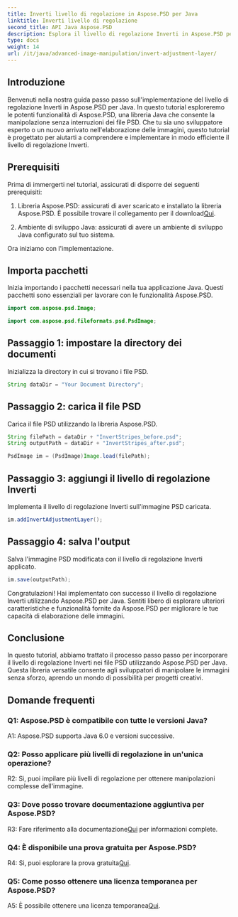 ```yaml
---
title: Inverti livello di regolazione in Aspose.PSD per Java
linktitle: Inverti livello di regolazione
second_title: API Java Aspose.PSD
description: Esplora il livello di regolazione Inverti in Aspose.PSD per Java. Una potente libreria Java per la manipolazione perfetta dei file PSD.
type: docs
weight: 14
url: /it/java/advanced-image-manipulation/invert-adjustment-layer/
---
```

## Introduzione

Benvenuti nella nostra guida passo passo sull'implementazione del livello di regolazione Inverti in Aspose.PSD per Java. In questo tutorial esploreremo le potenti funzionalità di Aspose.PSD, una libreria Java che consente la manipolazione senza interruzioni dei file PSD. Che tu sia uno sviluppatore esperto o un nuovo arrivato nell'elaborazione delle immagini, questo tutorial è progettato per aiutarti a comprendere e implementare in modo efficiente il livello di regolazione Inverti.

## Prerequisiti

Prima di immergerti nel tutorial, assicurati di disporre dei seguenti prerequisiti:

1. Libreria Aspose.PSD: assicurati di aver scaricato e installato la libreria Aspose.PSD. È possibile trovare il collegamento per il download[Qui](https://releases.aspose.com/psd/java/).

2. Ambiente di sviluppo Java: assicurati di avere un ambiente di sviluppo Java configurato sul tuo sistema.

Ora iniziamo con l'implementazione.

## Importa pacchetti

Inizia importando i pacchetti necessari nella tua applicazione Java. Questi pacchetti sono essenziali per lavorare con le funzionalità Aspose.PSD.

```java
import com.aspose.psd.Image;

import com.aspose.psd.fileformats.psd.PsdImage;
```

## Passaggio 1: impostare la directory dei documenti

Inizializza la directory in cui si trovano i file PSD.

```java
String dataDir = "Your Document Directory";
```

## Passaggio 2: carica il file PSD

Carica il file PSD utilizzando la libreria Aspose.PSD.

```java
String filePath = dataDir + "InvertStripes_before.psd";
String outputPath = dataDir + "InvertStripes_after.psd";

PsdImage im = (PsdImage)Image.load(filePath);
```

## Passaggio 3: aggiungi il livello di regolazione Inverti

Implementa il livello di regolazione Inverti sull'immagine PSD caricata.

```java
im.addInvertAdjustmentLayer();
```

## Passaggio 4: salva l'output

Salva l'immagine PSD modificata con il livello di regolazione Inverti applicato.

```java
im.save(outputPath);
```

Congratulazioni! Hai implementato con successo il livello di regolazione Inverti utilizzando Aspose.PSD per Java. Sentiti libero di esplorare ulteriori caratteristiche e funzionalità fornite da Aspose.PSD per migliorare le tue capacità di elaborazione delle immagini.

## Conclusione

In questo tutorial, abbiamo trattato il processo passo passo per incorporare il livello di regolazione Inverti nei file PSD utilizzando Aspose.PSD per Java. Questa libreria versatile consente agli sviluppatori di manipolare le immagini senza sforzo, aprendo un mondo di possibilità per progetti creativi.

## Domande frequenti

### Q1: Aspose.PSD è compatibile con tutte le versioni Java?

A1: Aspose.PSD supporta Java 6.0 e versioni successive.

### Q2: Posso applicare più livelli di regolazione in un'unica operazione?

R2: Sì, puoi impilare più livelli di regolazione per ottenere manipolazioni complesse dell'immagine.

### Q3: Dove posso trovare documentazione aggiuntiva per Aspose.PSD?

 R3: Fare riferimento alla documentazione[Qui](https://reference.aspose.com/psd/java/) per informazioni complete.

### Q4: È disponibile una prova gratuita per Aspose.PSD?

 R4: Sì, puoi esplorare la prova gratuita[Qui](https://releases.aspose.com/).

### Q5: Come posso ottenere una licenza temporanea per Aspose.PSD?

A5: È possibile ottenere una licenza temporanea[Qui](https://purchase.aspose.com/temporary-license/).